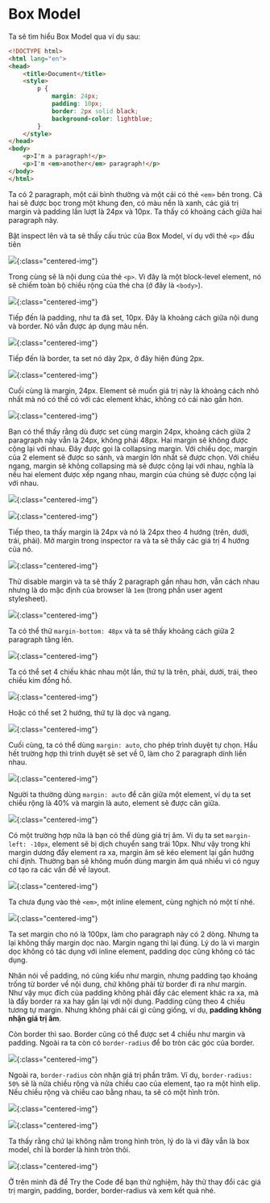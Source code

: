 # Box Model

Ta sẽ tìm hiểu Box Model qua ví dụ sau:

```html
<!DOCTYPE html>
<html lang="en">
<head>
    <title>Document</title>
    <style>
        p {
            margin: 24px;
            padding: 10px;
            border: 2px solid black;
            background-color: lightblue;
        }
    </style>
</head>
<body>
    <p>I'm a paragraph!</p>
    <p>I'm <em>another</em> paragraph!</p>
</body>
</html>
```
<apprun-play style="height:300px"></apprun-play>

Ta có 2 paragraph, một cái bình thường và một cái có thẻ `<em>` bên trong. Cả hai sẽ được bọc trong một khung đen, có màu nền là xanh, các giá trị margin và padding lần lượt là 24px và 10px. Ta thấy có khoảng cách giữa hai paragraph này.

Bật inspect lên và ta sẽ thấy cấu trúc của Box Model, ví dụ với thẻ `<p>` đầu tiên

![](../../assets/frontend/css/box-model/figure1.png){:class="centered-img"}

Trong cùng sẽ là nội dung của thẻ `<p>`. Vì đây là một block-level element, nó sẽ chiếm toàn bộ chiều rộng của thẻ cha (ở đây là `<body>`).

![](../../assets/frontend/css/box-model/figure2.png){:class="centered-img"}

Tiếp đến là padding, như ta đã set, 10px. Đây là khoảng cách giữa nội dung và border. Nó vẫn được áp dụng màu nền.

![](../../assets/frontend/css/box-model/figure3.png){:class="centered-img"}

Tiếp đến là border, ta set nó dày 2px, ở đây hiện đúng 2px.

![](../../assets/frontend/css/box-model/figure4.png){:class="centered-img"}

Cuối cùng là margin, 24px. Element sẽ muốn giá trị này là khoảng cách nhỏ nhất mà nó có thể có với các element khác, không có cái nào gần hơn.

![](../../assets/frontend/css/box-model/figure5.png){:class="centered-img"}

Bạn có thể thấy rằng dù được set cùng margin 24px, khoảng cách giữa 2 paragraph này vẫn là 24px, không phải 48px. Hai margin sẽ không được cộng lại với nhau. Đây được gọi là collapsing margin. Với chiều dọc, margin của 2 element sẽ được so sánh, và margin lớn nhất sẽ được chọn. Với chiều ngang, margin sẽ không collapsing mà sẽ được cộng lại với nhau, nghĩa là nếu hai element được xếp ngang nhau, margin của chúng sẽ được cộng lại với nhau.

![](../../assets/frontend/css/box-model/figure6.png){:class="centered-img"}

![](../../assets/frontend/css/box-model/figure7.png){:class="centered-img"}

Tiếp theo, ta thấy margin là 24px và nó là 24px theo 4 hướng (trên, dưới, trái, phải). Mở margin trong inspector ra và ta sẽ thấy các giá trị 4 hướng của nó.

![](../../assets/frontend/css/box-model/figure8.png){:class="centered-img"}

Thử disable margin và ta sẽ thấy 2 paragraph gần nhau hơn, vẫn cách nhau nhưng là do mặc định của browser là `1em` (trong phần user agent stylesheet).

![](../../assets/frontend/css/box-model/figure9.png){:class="centered-img"}

Ta có thể thử `margin-bottom: 48px` và ta sẽ thấy khoảng cách giữa 2 paragraph tăng lên.

![](../../assets/frontend/css/box-model/figure10.png){:class="centered-img"}

Ta có thể set 4 chiều khác nhau một lần, thứ tự là trên, phải, dưới, trái, theo chiều kim đồng hồ.

![](../../assets/frontend/css/box-model/figure11.png){:class="centered-img"}

Hoặc có thể set 2 hướng, thứ tự là dọc và ngang.

![](../../assets/frontend/css/box-model/figure12.png){:class="centered-img"}

Cuối cùng, ta có thể dùng `margin: auto`, cho phép trình duyệt tự chọn. Hầu hết trường hợp thì trình duyệt sẽ set về 0, làm cho 2 paragraph dính liền nhau. 

![](../../assets/frontend/css/box-model/figure13.png){:class="centered-img"}

Người ta thường dùng `margin: auto` để căn giữa một element, ví dụ ta set chiều rộng là 40% và margin là auto, element sẽ được căn giữa.

![](../../assets/frontend/css/box-model/figure14.png){:class="centered-img"}

Có một trường hợp nữa là bạn có thể dùng giá trị âm. Ví dụ ta set `margin-left: -10px`, element sẽ bị dịch chuyển sang trái 10px. Như vậy trong khi margin dương đẩy element ra xa, margin âm sẽ kéo element lại gần hướng chỉ định. Thường bạn sẽ không muốn dùng margin âm quá nhiều vì có nguy cơ tạo ra các vấn đề về layout.

![](../../assets/frontend/css/box-model/figure15.png){:class="centered-img"}

Ta chưa đụng vào thẻ `<em>`, một inline element, cùng nghịch nó một tí nhé.

![](../../assets/frontend/css/box-model/figure16.png){:class="centered-img"}

Ta set margin cho nó là 100px, làm cho paragraph này có 2 dòng. Nhưng ta lại không thấy margin dọc nào. Margin ngang thì lại đúng. Lý do là vì margin dọc không có tác dụng với inline element, padding dọc cũng không có tác dụng.

Nhân nói về padding, nó cũng kiểu như margin, nhưng padding tạo khoảng trống từ border về nội dung, chứ không phải từ border đi ra như margin. Như vậy mục đích của padding không phải đẩy các element khác ra xa, mà là đẩy border ra xa hay gần lại với nội dung. Padding cũng theo 4 chiều tương tự margin. Nhưng không phải cái gì cũng giống, ví dụ, **padding không nhận giá trị âm**.

Còn border thì sao. Border cũng có thể được set 4 chiều như margin và padding. Ngoài ra ta còn có `border-radius` để bo tròn các góc của border.

![](../../assets/frontend/css/box-model/figure17.png){:class="centered-img"}

Ngoài ra, `border-radius` còn nhận giá trị phần trăm. Ví dụ, `border-radius: 50%` sẽ là nửa chiều rộng và nửa chiều cao của element, tạo ra một hình elip. Nếu chiều rộng và chiều cao bằng nhau, ta sẽ có một hình tròn.

![](../../assets/frontend/css/box-model/figure18.png){:class="centered-img"}

![](../../assets/frontend/css/box-model/figure19.png){:class="centered-img"}

Ta thấy rằng chứ lại không nằm trong hình tròn, lý do là vì đây vẫn là box model, chỉ là border là hình tròn thôi.

![](../../assets/frontend/css/box-model/figure20.png){:class="centered-img"}

Ở trên mình đã để Try the Code để bạn thử nghiệm, hãy thử thay đổi các giá trị margin, padding, border, border-radius và xem kết quả nhé.